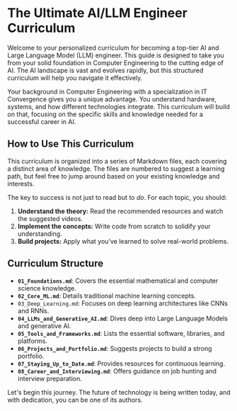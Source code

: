 # The Ultimate AI/LLM Engineer Curriculum

Welcome to your personalized curriculum for becoming a top-tier AI and Large Language Model (LLM) engineer. This guide is designed to take you from your solid foundation in Computer Engineering to the cutting edge of AI. The AI landscape is vast and evolves rapidly, but this structured curriculum will help you navigate it effectively.

Your background in Computer Engineering with a specialization in IT Convergence gives you a unique advantage. You understand hardware, systems, and how different technologies integrate. This curriculum will build on that, focusing on the specific skills and knowledge needed for a successful career in AI.

## How to Use This Curriculum

This curriculum is organized into a series of Markdown files, each covering a distinct area of knowledge. The files are numbered to suggest a learning path, but feel free to jump around based on your existing knowledge and interests.

The key to success is not just to read but to *do*. For each topic, you should:
1.  **Understand the theory:** Read the recommended resources and watch the suggested videos.
2.  **Implement the concepts:** Write code from scratch to solidify your understanding.
3.  **Build projects:** Apply what you've learned to solve real-world problems.

## Curriculum Structure

*   **`01_Foundations.md`**: Covers the essential mathematical and computer science knowledge.
*   **`02_Core_ML.md`**: Details traditional machine learning concepts.
*   `03_Deep_Learning.md`: Focuses on deep learning architectures like CNNs and RNNs.
*   **`04_LLMs_and_Generative_AI.md`**: Dives deep into Large Language Models and generative AI.
*   **`05_Tools_and_Frameworks.md`**: Lists the essential software, libraries, and platforms.
*   **`06_Projects_and_Portfolio.md`**: Suggests projects to build a strong portfolio.
*   **`07_Staying_Up_to_Date.md`**: Provides resources for continuous learning.
*   **`08_Career_and_Interviewing.md`**: Offers guidance on job hunting and interview preparation.

Let's begin this journey. The future of technology is being written today, and with dedication, you can be one of its authors.
